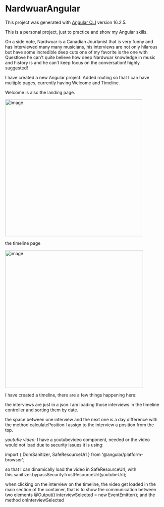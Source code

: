 # NardwuarAngular

This project was generated with [Angular CLI](https://github.com/angular/angular-cli) version 16.2.5.


This is a personal project, just to practice and show my Angular skills.

On a side note, Nardwuar is a Canadian Jourlanist that is very funny and has interviewed many many musicians, his interviews are not only hilarous but have some incredible deep cuts one of my favorite is the one with Questlove he can't quite believe how deep Nardwuar knowledge in music and history is and he can't keep focus on the conversation! highly suggested!

I have created a new Angular project.
Added routing so that I can have multiple pages, currently having Welcome and Timeline.

Welcome is also the landing page.

<img width="442" alt="image" src="https://github.com/MarchesaLore/nardwuar-timeline/assets/22336407/abbcf6db-f5e0-4284-b33e-afc4834344c9">



the timeline page

<img width="445" alt="image" src="https://github.com/MarchesaLore/nardwuar-timeline/assets/22336407/886653c0-df6a-48df-a826-5f46ac5db7d1">


I have created a timeline, there are a few things happening here:

the interviews are just in a json
I am loading those interviews in the timeline controller and sorting them by date.

the space between one interview and the next one is a day difference with the method calculatePosition I assign to the interview a position from the top.

*youtube video:*
I have a youtubevideo component, needed or the video would not load due to security issues
it is using:

import { DomSanitizer, SafeResourceUrl } from '@angular/platform-browser';

so that I can dinamically load the video in SafeResourceUrl, with this.sanitizer.bypassSecurityTrustResourceUrl(youtubeUrl);

when clicking on the interview on the timeline, the video get loaded in the main section of the container, that is to show the communication between two elements
  @Output() interviewSelected = new EventEmitter<any>();
  and the method
  onInterviewSelected
  
